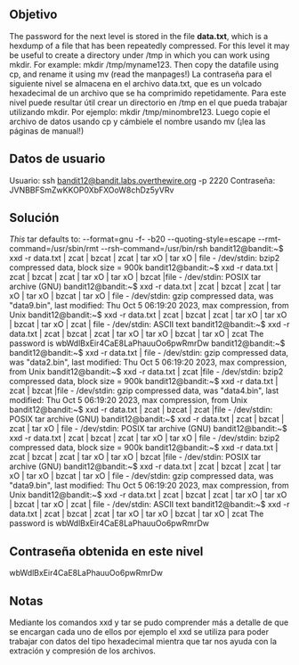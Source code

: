 ## Objetivo
The password for the next level is stored in the file **data.txt**, which is a hexdump of a file that has been repeatedly compressed. For this level it may be useful to create a directory under /tmp in which you can work using mkdir. For example: mkdir /tmp/myname123. Then copy the datafile using cp, and rename it using mv (read the manpages!)
La contraseña para el siguiente nivel se almacena en el archivo data.txt, que es un volcado hexadecimal de un archivo que se ha comprimido repetidamente. Para este nivel puede resultar útil crear un directorio en /tmp en el que pueda trabajar utilizando mkdir. Por ejemplo: mkdir /tmp/minombre123. Luego copie el archivo de datos usando cp y cámbiele el nombre usando mv (¡lea las páginas de manual!)
## Datos de usuario
Usuario:
ssh bandit12@bandit.labs.overthewire.org -p 2220
Contraseña:
JVNBBFSmZwKKOP0XbFXOoW8chDz5yVRv
## Solución 
*This* tar defaults to:
--format=gnu -f- -b20 --quoting-style=escape --rmt-command=/usr/sbin/rmt
--rsh-command=/usr/bin/rsh
bandit12@bandit:~$ xxd -r data.txt | zcat | bzcat | zcat | tar xO | tar xO | file -
/dev/stdin: bzip2 compressed data, block size = 900k
bandit12@bandit:~$ xxd -r data.txt | zcat | bzcat | zcat | tar xO | tar xO | bzcat |file -
/dev/stdin: POSIX tar archive (GNU)
bandit12@bandit:~$ xxd -r data.txt | zcat | bzcat | zcat | tar xO | tar xO | bzcat | tar xO | file -
/dev/stdin: gzip compressed data, was "data9.bin", last modified: Thu Oct  5 06:19:20 2023, max compression, from Unix
bandit12@bandit:~$ xxd -r data.txt | zcat | bzcat | zcat | tar xO | tar xO | bzcat | tar xO | zcat | file -
/dev/stdin: ASCII text
bandit12@bandit:~$ xxd -r data.txt | zcat | bzcat | zcat | tar xO | tar xO | bzcat | tar xO | zcat
The password is wbWdlBxEir4CaE8LaPhauuOo6pwRmrDw
bandit12@bandit:~$
bandit12@bandit:~$ xxd -r data.txt | file -
/dev/stdin: gzip compressed data, was "data2.bin", last modified: Thu Oct  5 06:19:20 2023, max compression, from Unix
bandit12@bandit:~$ xxd -r data.txt | zcat |file -
/dev/stdin: bzip2 compressed data, block size = 900k
bandit12@bandit:~$ xxd -r data.txt | zcat | bzcat |file -
/dev/stdin: gzip compressed data, was "data4.bin", last modified: Thu Oct  5 06:19:20 2023, max compression, from Unix
bandit12@bandit:~$ xxd -r data.txt | zcat | bzcat | zcat |file -
/dev/stdin: POSIX tar archive (GNU)
bandit12@bandit:~$ xxd -r data.txt | zcat | bzcat | zcat | tar xO | file -
/dev/stdin: POSIX tar archive (GNU)
bandit12@bandit:~$ xxd -r data.txt | zcat | bzcat | zcat | tar xO | tar xO | file -
/dev/stdin: bzip2 compressed data, block size = 900k
bandit12@bandit:~$ xxd -r data.txt | zcat | bzcat | zcat | tar xO | tar xO | bzcat |file -
/dev/stdin: POSIX tar archive (GNU)
bandit12@bandit:~$ xxd -r data.txt | zcat | bzcat | zcat | tar xO | tar xO | bzcat | tar xO | file -
/dev/stdin: gzip compressed data, was "data9.bin", last modified: Thu Oct  5 06:19:20 2023, max compression, from Unix
bandit12@bandit:~$ xxd -r data.txt | zcat | bzcat | zcat | tar xO | tar xO | bzcat | tar xO | zcat | file -
/dev/stdin: ASCII text
bandit12@bandit:~$ xxd -r data.txt | zcat | bzcat | zcat | tar xO | tar xO | bzcat | tar xO | zcat
The password is wbWdlBxEir4CaE8LaPhauuOo6pwRmrDw
## Contraseña obtenida en este nivel 
wbWdlBxEir4CaE8LaPhauuOo6pwRmrDw
## Notas 
Mediante los comandos xxd y tar se pudo comprender más a detalle de que se encargan cada uno de ellos por ejemplo el xxd se utiliza para poder trabajar con datos del tipo hexadecimal mientra que tar nos ayuda con la extración y compresión de los archivos.